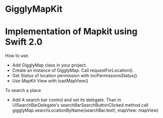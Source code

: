 # GigglyMapKit
# Implementation of Mapkit using Swift 2.0
How to use.
* Add GigglyMap class in your project. 
* Create an instance of GigglyMap. Call requestForLocation(). 
* Get Status of location permission with locPermissionsStatus(). 
* Use MapKit View with loadMapView()

To search a place
* Add A search bar control and set its delegate. Than in UISearchBarDelegate's searchBarSearchButtonClicked method call gigglyMap.searchLocationByName(searchBar.text!, mapView: mapView)
